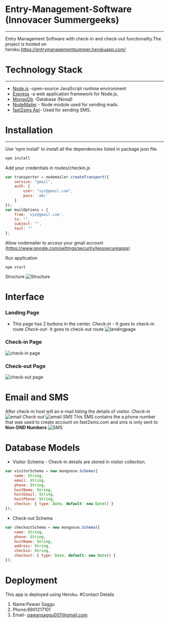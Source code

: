# Entry-Management-Software (Innovacer Summergeeks) #
---
Entry Management Software with check-in and check-out functionality.The project is hosted on heroku.https://entrymanagementsummer.herokuapp.com/
# Technology Stack  #
---
* [Node.js](https://nodejs.org/en/) -open-source JavaScript runtime environment 
* [Express](https://expressjs.com/) -a web application framework for Node.js,
* [MongoDb](https://www.mongodb.com/) -Database (Nosql)
* [NodeMailer](https://nodemailer.com/about/) - Node module used for sending mails.
* [fast2sms Api](https://www.fast2sms.com/dashboard/sms/bulk)- Used for sending SMS.

# Installation #
---
Use 'npm install' to install all the dependencies listed in package.json file.
```bash
npm install
```
Add your credentials in routes/checkin.js
```javascript
var transporter = nodemailer.createTransport({
    service: "gmail",
    auth: {
        user: "xyz@gmail.com",
        pass: 'abc'
    }
});
var mailOptions = {
    from: 'xyz@gmail.com',
    to: "",
    subject: "",
    text: ""
};
```
Allow nodemailer to access your gmail account
(https://www.google.com/settings/security/lesssecureapps)

Run application
```
npm start
```
Structure
![Structure](https://ibb.co/qy4TZk9)

# Interface #
 ### Landing Page ### 
 * This page has 2 buttons in the center.
    *Check-in* - It goes to check-in route
    *Check-out*- It goes to check-out route
 ![landingpage](https://drive.google.com/open?id=109L_whUZSaKUS2YzGKtzSew9xX7oe654)

### Check-in Page ###
![check-in page](https://drive.google.com/open?id=13h-cU1GVB3i3cJEuQVD7IRjnRvUZ83Xc)
### Check-out Page ###
![check-out page](https://drive.google.com/open?id=1m7J_Vhr0R_k3nOkGATYB6RlFmJgBoFe7)

# Email and SMS
After check-in host will an e-mail listing the details of visitor.
*Check-in*
![email](https://drive.google.com/open?id=1YH6jAxQ5n8qPq0R2PPypmnKPCkyUfOlm)
*Check-out*
![email](https://drive.google.com/open?id=1wZ3TiE5KFm2uyRt0JZk9J4EARJ01hgR0)
*SMS*
This SMS contains the a phone number that was used to create account on fast2sms.com and sms is only sent to **Non-DND Numbers**
![SMS](https://drive.google.com/open?id=1JgJx0-I_rCP4GRHMOD4_CkZ9cvKWuua-)

# Database Models
* Visitor Schema - Check-in details are stored in visitor collection.
```javascript
var visitorSchema = new mongoose.Schema({
    name: String,
    email: String,
    phone: String,
    hostName: String,
    hostEmail: String,
    hostPhone: String,
    checkin: { type: Date, default: new Date() }
});
```
* Check-out Schema
```javascript
var checkoutSchema = new mongoose.Schema({
    name: String,
    phone: String,
    hostName: String,
    address: String,
    checkin: String,
    checkout: { type: Date, default: new Date() }
});
```
# Deployment
This app is deployed using Heroku.
#Contact Details
1. Name:Pawan Saggu
2. Phone:8901217101
3. Email- pawansaggu007@gmail.com



